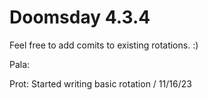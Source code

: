 # Doomsday 4.3.4

Feel free to add comits to existing rotations. :)

Pala:

Prot: Started writing basic rotation / 11/16/23